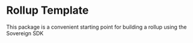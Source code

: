 # Rollup Template

This package is a convenient starting point for building a rollup using the Sovereign SDK
